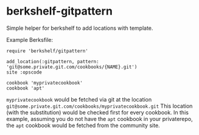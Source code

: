 berkshelf-gitpattern
====================

Simple helper for berkshelf to add locations with template.

Example Berksfile:

    require 'berkshelf/gitpattern'
    
    add_location(:gitpattern, pattern:
    'git@some.private.git.com/cookbooks/{NAME}.git')
    site :opscode
    
    cookbook 'myprivatecookbook'
    cookbook 'apt'
    
`myprivatecookbook` would be fetched via git at the location
`git@some.private.git.com/cookbooks/myprivatecookbook.git`  This
location (with the substitution) would be checked first for every
cookbook. In this example, assuming you do not have the `apt` cookbook in
your privaterepo, the `apt` cookbook would be fetched from the
community site.

   

